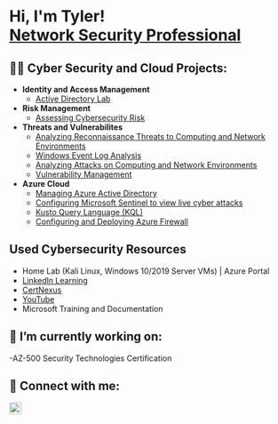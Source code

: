 <h1>Hi, I'm Tyler! <br/> <a href="https://www.linkedin.com/in/www.linkedin.com/in/tyler-gore-a071a7153
/">Network Security Professional</a></h1>

<h2>👨‍💻 Cyber Security and Cloud Projects:</h2>

- <b>Identity and Access Management </b>
  - [Active Directory Lab](https://github.com/TGORE/AD)
- <b>Risk Management </b>
  - [Assessing Cybersecurity Risk](https://github.com/TGORE/AssessingRisk)
- <b>Threats and Vulnerabilites </b>
  - [Analyzing Reconnaissance Threats to Computing and Network Environments](https://github.com/TGORE/Threat-Analysis)
  - [Windows Event Log Analysis](https://github.com/TGORE/wla)
  - [Analyzing Attacks on Computing and Network Environments](https://github.com/TGORE/aacne
) 
  - [Vulnerability Management](https://github.com/TGORE/Vulnerability-Basic) 
- <b>Azure Cloud</b>
  - [Managing Azure Active Directory](https://github.com/TGORE/aad)
  - [Configuring Microsoft Sentinel to view live cyber attacks](https://github.com/TGORE/Azure-SIEM)
  - [Kusto Query Language (KQL)](https://github.com/TGORE/KQL-Union)
  - [Configuring and Deploying Azure Firewall](https://github.com/TGORE/fw)
  

<h2>Used Cybersecurity Resources</h2>

- Home Lab (Kali Linux, Windows 10/2019 Server VMs) | Azure Portal 
- [Linkedln Learning ](https://www.linkedin.com/learning/?trk=nav_neptune_learning&)
- [CertNexus](https://certnexus.learnondemand.net/User/Login?ReturnUrl=%2F)
- [YouTube](https://www.youtube.com/)
- Microsoft Training and Documentation


<h2> 🔭 I’m currently working on: </h2>
-AZ-500 Security Technologies Certification 

<h2> 🤳 Connect with me:</h2>


[<img align="left" alt="TGORE | LinkedIn" width="22px" src="https://cdn.jsdelivr.net/npm/simple-icons@v3/icons/linkedin.svg" />][linkedin]




[linkedin]: https://www.linkedin.com/in/tyler-gore-a071a7153/

<!--

